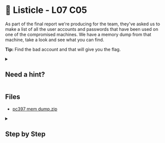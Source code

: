 # 📜 Listicle - L07 C05

As part of the final report we're producing for the team, they've asked us to make a list of all the user accounts and passwords that have been used on one of the compromised machines. We have a memory dump from that machine, take a look and see what you can find.

**Tip:** Find the bad account and that will give you the flag.

<details><summary>

## Need a hint?</summary>

> 💡 Hint: Mimikatz can be used with Volatility to gain certain important information.

</details>

## Files

- [pc397 mem dump.zip](https://drive.google.com/file/d/1YSusu97GrR733Zrwj3dkzvxBOQSFRCai/view?usp=sharing)

<details><summary>

## Step by Step</summary>

- merry christmas

![https://cdn.discordapp.com/attachments/1092605685113552897/1092622250303303731/Screenshot_2023-04-04-02-29-56-447-edit_cn.wps.moffice_eng.jpg?ex=652de3c4&is=651b6ec4&hm=73c5b1c4e96564ee6999f51d01ef77c30d8b1a4ff17d4a161ac85291bf56d83c&](https://cdn.discordapp.com/attachments/1092605685113552897/1092622250303303731/Screenshot_2023-04-04-02-29-56-447-edit_cn.wps.moffice_eng.jpg?ex=652de3c4&is=651b6ec4&hm=73c5b1c4e96564ee6999f51d01ef77c30d8b1a4ff17d4a161ac85291bf56d83c&)

`flag: `

</details>
